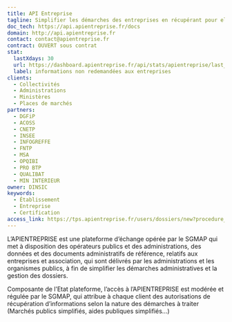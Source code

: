 ```yaml
---
title: API Entreprise
tagline: Simplifier les démarches des entreprises en récupérant pour elles leurs documents administratifs
doc_tech: https://api.apientreprise.fr/docs
domain: http://api.apientreprise.fr
contact: contact@apientreprise.fr
contract: OUVERT sous contrat
stat:
  lastXdays: 30
  url: https://dashboard.apientreprise.fr/api/stats/apientreprise/last_30_days_requests
  label: informations non redemandées aux entreprises
clients:
  - Collectivités
  - Administrations
  - Ministères
  - Places de marchés
partners:
  - DGFiP
  - ACOSS
  - CNETP
  - INSEE
  - INFOGREFFE
  - FNTP
  - MSA
  - OPQIBI
  - PRO BTP
  - QUALIBAT
  - MIN INTERIEUR
owner: DINSIC
keywords:
  - Établissement
  - Entreprise
  - Certification
access_link: https://tps.apientreprise.fr/users/dossiers/new?procedure_id=33
---
```


L’APIENTREPRISE est une plateforme d’échange opérée par le SGMAP qui met à disposition des opérateurs publics et des administrations, des données et des documents administratifs de référence, relatifs aux entreprises et association, qui sont délivrés par les administrations et les organismes publics, à fin de simplifier les démarches administratives et la gestion des dossiers.

Composante de l’Etat plateforme, l’accès à l’APIENTREPRISE est modérée et régulée par le SGMAP, qui attribue à chaque client des autorisations de récupération d’informations selon la nature des démarches à traiter (Marchés publics simplifiés, aides publiques simplifiés…)
